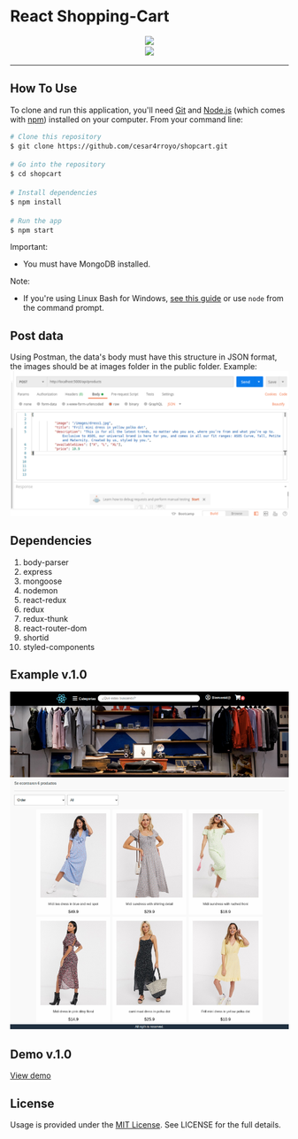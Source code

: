 # React Shopping-Cart
<p align="center">
    <a href="https://github.com/cesar4rroyo//">
        <img src="https://encrypted-tbn0.gstatic.com/images?q=tbn%3AANd9GcTqQ3VLuSP9AtC7__YmFM5ztN38E0v5KOhVGQ&usqp=CAU">
    </a>
	<br />
	<img src="https://forthebadge.com/images/badges/made-with-javascript.svg">
	
<br />
</p>
<hr />

## How To Use

To clone and run this application, you'll need [Git](https://git-scm.com) and [Node.js](https://nodejs.org/en/download/) (which comes with [npm](http://npmjs.com)) installed on your computer. From your command line:

```bash
# Clone this repository
$ git clone https://github.com/cesar4rroyo/shopcart.git

# Go into the repository
$ cd shopcart

# Install dependencies
$ npm install

# Run the app
$ npm start
```
Important:
- You must have MongoDB installed.

Note: 
- If you're using Linux Bash for Windows, [see this guide](https://www.howtogeek.com/261575/how-to-run-graphical-linux-desktop-applications-from-windows-10s-bash-shell/) or use `node` from the command prompt.

## Post data
Using Postman, the data's body must have this structure in JSON format, the images should be at images folder in the public folder.
Example:
<img src="https://raw.githubusercontent.com/cesar4rroyo/shopcart/master/public/images/post.png">

## Dependencies
1. body-parser
2. express
3. mongoose
4. nodemon
5. react-redux
6. redux
7. redux-thunk
8. react-router-dom
9. shortid
10. styled-components

## Example v.1.0
<img src="https://raw.githubusercontent.com/cesar4rroyo/shopcart/master/public/images/ss.png">


## Demo v.1.0

<a href="https://react-shoping-cart-test.herokuapp.com/">View demo<a/>


## License
Usage is provided under the [MIT License](http://opensource.org/licenses/mit-license.php). See LICENSE for the full details.




